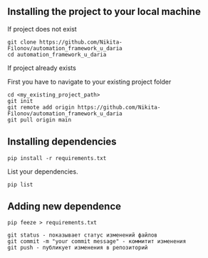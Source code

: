 Installing the project to your local machine
---

If project does not exist

```shell
git clone https://github.com/Nikita-Filonov/automation_framework_u_daria
cd automation_framework_u_daria
```

If project already exists

First you have to navigate to your existing project folder

```shell
cd <my_existing_project_path>
git init
git remote add origin https://github.com/Nikita-Filonov/automation_framework_u_daria
git pull origin main
```

Installing dependencies
---

```shell
pip install -r requirements.txt
```

List your dependencies.

```shell
pip list
```

Adding new dependence
---

```shell
pip feeze > requirements.txt
```

```shell
git status - показывает статус изменений файлов
git commit -m "your commit message" - коммитит изменения
git push - публикует изменения в репозиторий
```
